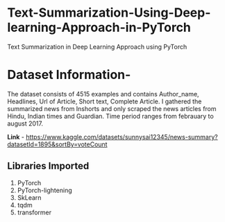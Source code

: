 # Text-Summarization-Using-Deep-learning-Approach-in-PyTorch
Text Summarization in Deep Learning Approach using PyTorch

# Dataset Information-
The dataset consists of 4515 examples and contains Author_name, Headlines, Url of Article, Short text, Complete Article. I gathered the summarized news from Inshorts and only scraped the news articles from Hindu, Indian times and Guardian. Time period ranges from febrauary to august 2017.

**Link** - https://www.kaggle.com/datasets/sunnysai12345/news-summary?datasetId=1895&sortBy=voteCount

## Libraries Imported
1. PyTorch
2. PyTorch-lightening
3. SkLearn
4. tqdm
5. transformer
